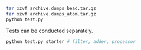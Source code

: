 ```bash
tar xzvf archive.dumps_bead.tar.gz
tar xzvf archive.dumps_atom.tar.gz
python test.py
```

Tests can be conducted separately.

```bash
python test.py starter # filter, adder, processor
```